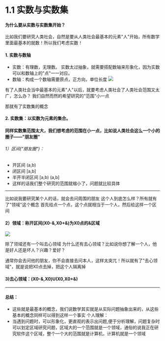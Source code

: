 # 1.1 实数与实数集
#### 为什么要从实数与实数集开始？
比如我们要研究人类社会，自然是要从人类社会最基本的元素"人"开始，所有数学里面最基本的就数！所以我们考虑实数！
#### 1. 实数与数轴
- 实数：有理数，无理数。
		实数太过抽象，就需要搭配数轴来形象化，因为实数可以和数轴上的"点"一一对应。
- 数轴：构成一个数轴需要原点，正方向，单位长度
![](https://github.com/hjj5258/UniversityComputerProfessionalCourseSystem/blob/master/Advanced%20Mathematics/Photo/01-1sz.png)

有了人类社会当中最基本的元素"人"以后，就要考虑人类社会了人类社会范围又太广，怎么办？ 我们自然而然的希望研究的"范围"小一点

那就有了实数集的概念
#### 2. 实数集：以实数为元素的集合。
#### 同样实数集范围太大，我们想考虑的范围在小一点，比如说人类社会这么一个小的圈子——"朋友圈"
###### 1）区间("朋友圈")：
- 	开区间	(a,b)
- 	闭区间	[a,b]
- 	半开半闭区间	[a,b) (a,b]
- 	这样的话我们整个研究的范围就缩小了，问题就比较具体

---

比如说我要研究某个人的话，就会去问周围的朋友
这个人到底怎么样？所有就有了"领域"这个概念
首先给点一个点，这个点就相当于一个人，然后给这样一个区间
#### 2）领域：称开区间(X0-&,X0+&)为X0点的&区域
![](https://github.com/hjj5258/UniversityComputerProfessionalCourseSystem/blob/master/Advanced%20Mathematics/Photo/01-1ly.png)

除了领域还有一个叫去心领域
为什么还有去心领域？比如说你想了解一个人，他是好人还是坏人？兴趣？爱好？

通常你会去问他的朋友，你不会直接去问本人，这样太突兀！所以就有了"去心领域"，就是说把X0点去掉，把这个人隔离掉
#### 3)去心领域：(X0-&,X0)U(X0,X0+&)

---

#### 总结：
- 这些就是最基本的概念，我们说数学其实就是从实际问题抽象出来的，从这些基本的概念同样可以得到这样一个事实
个人理解：
- 当遇到问题时，可以形象化，更直观的表示出问题,便于分析理解，问题复杂时可以划定区域研究问题，区域大的一个范围就是一个领域，通俗的说我正在研究软件这个区域，整个一个大的范围就是计算机，计算机就是一个领域
